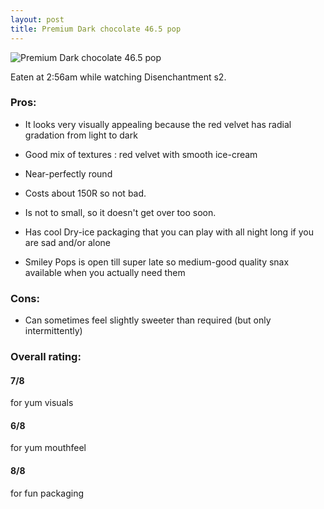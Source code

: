 ```yaml
---
layout: post
title: Premium Dark chocolate 46.5 pop
---
```


![Premium Dark chocolate 46.5 pop](https://gyanl.com/cookies/assets/dark-chocolate-pop.jpeg)  

Eaten at 2:56am while watching Disenchantment s2.

### Pros:
- It looks very visually appealing because the red velvet has radial gradation from light to dark

- Good mix of textures : red velvet with smooth ice-cream

- Near-perfectly round

- Costs about 150R so not bad.

- Is not to small, so it doesn't get over too soon.

- Has cool Dry-ice packaging that you can play with all night long if you are sad and/or alone

- Smiley Pops is open till super late so medium-good quality snax available when you actually need them

### Cons:
- Can sometimes feel slightly sweeter than required (but only intermittently)

### Overall rating:

#### 7/8
for yum visuals

#### 6/8
for yum mouthfeel

#### 8/8
for fun packaging

